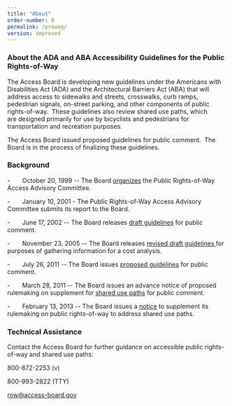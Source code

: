 ```yaml
---
title: "About"
order-number: 0
permalink: /prowag/
version: improved
---
```

### About the ADA and ABA Accessibility Guidelines for the Public Rights-of-Way

The Access Board is developing new guidelines under the Americans with Disabilities Act (ADA) and the Architectural Barriers Act (ABA) that will address access to sidewalks and streets, crosswalks, curb ramps, pedestrian signals, on-street parking, and other components of public rights-of-way.  These guidelines also review shared use paths, which are designed primarily for use by bicyclists and pedestrians for transportation and recreation purposes. 

The Access Board issued proposed guidelines for public comment.  The Board is in the process of finalizing these guidelines.    

### Background

-       October 20, 1999 -- The Board [organizes](https://www.federalregister.gov/documents/1999/10/20/99-27329/public-rights-of-way-access-advisory-committee-meeting) the Public Rights-of-Way Access Advisory Committee.

-       January 10, 2001 - The Public Rights-of-Way Access Advisory Committee submits its report to the Board.

-       June 17, 2002 -- The Board releases [draft guidelines](https://www.federalregister.gov/documents/2002/06/17/02-15117/americans-with-disabilities-act-ada-accessibility-guidelines-for-buildings-and-facilities) for public comment.

-       November 23, 2005 -- The Board releases [revised draft guidelines ](https://www.federalregister.gov/documents/2005/11/23/05-23161/americans-with-disabilities-act-ada-accessibility-guidelines-for-buildings-and-facilities)for purposes of gathering information for a cost analysis.

-       July 26, 2011 -- The Board issues [proposed guidelines](https://beta.regulations.gov/document/ATBCB-2011-0004-0347) for public comment.

-       March 28, 2011 -- The Board issues an advance notice of proposed rulemaking on supplement for [shared use paths](https://beta.regulations.gov/document/ATBCB-2011-0002-0001) for public comment.

-       February 13, 2013 -- The Board issues a [notice](https://beta.regulations.gov/document/ATBCB-2013-0002-0001) to supplement its rulemaking on public rights-of-way to address shared use paths.


### Technical Assistance

Contact the Access Board for further guidance on accessible public rights-of-way and shared use paths:

800-872-2253 (v)

800-993-2822 (TTY)

[row@access-board.gov](mailto:row@access-board.gov)